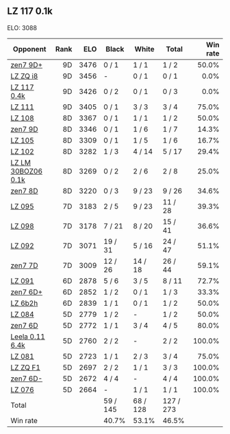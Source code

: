 ## LZ 117 0.1k ##

ELO: 3088

Opponent | Rank | ELO | Black | White | Total | Win rate
---------|-----:|----:|-------|-------|-------|-------:
[zen7 9D+](zen7%209D+.md) | 9D | 3476 | 0 / 1 | 1 / 1 | 1 / 2 | 50.0%
[LZ ZQ i8](LZ%20ZQ%20i8.md) | 9D | 3456 | - | 0 / 1 | 0 / 1 | 0.0%
[LZ 117 0.4k](LZ%20117%200.4k.md) | 9D | 3426 | 0 / 2 | 0 / 1 | 0 / 3 | 0.0%
[LZ 111](LZ%20111.md) | 9D | 3405 | 0 / 1 | 3 / 3 | 3 / 4 | 75.0%
[LZ 108](LZ%20108.md) | 8D | 3367 | 0 / 1 | 1 / 1 | 1 / 2 | 50.0%
[zen7 9D](zen7%209D.md) | 8D | 3346 | 0 / 1 | 1 / 6 | 1 / 7 | 14.3%
[LZ 105](LZ%20105.md) | 8D | 3309 | 0 / 1 | 1 / 5 | 1 / 6 | 16.7%
[LZ 102](LZ%20102.md) | 8D | 3282 | 1 / 3 | 4 / 14 | 5 / 17 | 29.4%
[LZ LM 30BOZ06 0.1k](LZ%20LM%2030BOZ06%200.1k.md) | 8D | 3269 | 0 / 2 | 2 / 6 | 2 / 8 | 25.0%
[zen7 8D](zen7%208D.md) | 8D | 3220 | 0 / 3 | 9 / 23 | 9 / 26 | 34.6%
[LZ 095](LZ%20095.md) | 7D | 3183 | 2 / 5 | 9 / 23 | 11 / 28 | 39.3%
[LZ 098](LZ%20098.md) | 7D | 3178 | 7 / 21 | 8 / 20 | 15 / 41 | 36.6%
[LZ 092](LZ%20092.md) | 7D | 3071 | 19 / 31 | 5 / 16 | 24 / 47 | 51.1%
[zen7 7D](zen7%207D.md) | 7D | 3009 | 12 / 26 | 14 / 18 | 26 / 44 | 59.1%
[LZ 091](LZ%20091.md) | 6D | 2878 | 5 / 6 | 3 / 5 | 8 / 11 | 72.7%
[zen7 6D+](zen7%206D+.md) | 6D | 2852 | 1 / 2 | 0 / 1 | 1 / 3 | 33.3%
[LZ 6b2h](LZ%206b2h.md) | 6D | 2839 | 1 / 1 | 0 / 1 | 1 / 2 | 50.0%
[LZ 084](LZ%20084.md) | 5D | 2779 | 1 / 2 | - | 1 / 2 | 50.0%
[zen7 6D](zen7%206D.md) | 5D | 2772 | 1 / 1 | 3 / 4 | 4 / 5 | 80.0%
[Leela 0.11 6.4k](Leela%200.11%206.4k.md) | 5D | 2760 | 2 / 2 | - | 2 / 2 | 100.0%
[LZ 081](LZ%20081.md) | 5D | 2723 | 1 / 1 | 2 / 3 | 3 / 4 | 75.0%
[LZ ZQ F1](LZ%20ZQ%20F1.md) | 5D | 2697 | 2 / 2 | 1 / 1 | 3 / 3 | 100.0%
[zen7 6D-](zen7%206D-.md) | 5D | 2672 | 4 / 4 | - | 4 / 4 | 100.0%
[LZ 076](LZ%20076.md) | 5D | 2664 | - | 1 / 1 | 1 / 1 | 100.0%
Total | | | 59 / 145 | 68 / 128 | 127 / 273 | 
Win rate| | | 40.7% | 53.1% | 46.5% | 
